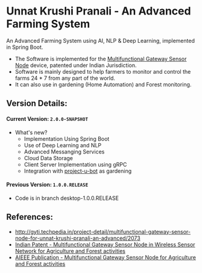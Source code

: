 Unnat Krushi Pranali - An Advanced Farming System
=================================================
An Advanced Farming System using AI, NLP & Deep Learning, implemented in Spring Boot.

* The Software is implemented for the [Multifunctional Gateway Sensor Node](http://ipindiaonline.gov.in/patentsearch/PublishedSearch/publishApplicationNumber.aspx?application_number=pr1Y1Z7w9lbawGkesMcUpA==) device, patented under Indian Jurisdiction. 
* Software is mainly designed to help farmers to monitor and control the farms 24 * 7 from any part of the world.
* It can also use in gardening (Home Automation) and Forest monitoring.

Version Details:
----------------

#### Current Version: `2.0.0-SNAPSHOT`

* What's new?
  * Implementation Using Spring Boot
  * Use of Deep Learning and NLP
  * Advanced Messanging Services
  * Cloud Data Storage
  * Client Server Implementation using gRPC
  * Integration with [project-u-bot](https://github.com/harshbits/project-u-bot) as gardening

#### Previous Version: `1.0.0.RELEASE`
* Code is in branch desktop-1.0.0.RELEASE


References:
--------------------------------

* http://gyti.techpedia.in/project-detail/multifunctional-gateway-sensor-node-for-unnat-krushi-pranali-an-advanced/2073
* [Indian Patent -  Multifunctional Gateway Sensor Node in Wireless Sensor Network for Agriculture and Forest activities](http://ipindiaonline.gov.in/patentsearch/PublishedSearch/publishApplicationNumber.aspx?application_number=pr1Y1Z7w9lbawGkesMcUpA==)
* [AIEEE Publication - Multifunctional Gateway Sensor Node for Agriculture and Forest activities](http://ieeexplore.ieee.org/document/6915416/?reload=true&tp=&arnumber=6915416&url=http:%2F%2Fieeexplore.ieee.org%2Fstamp%2Fstamp.jsp%3Ftp%3D%26arnumber%3D6915416)
